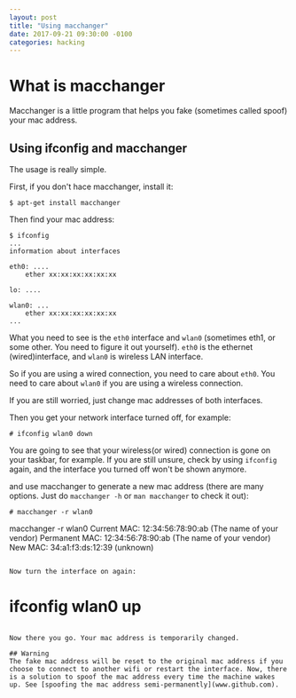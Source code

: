 ```yaml
---
layout: post
title: "Using macchanger"
date: 2017-09-21 09:30:00 -0100
categories: hacking
---
```

# What is macchanger
Macchanger is a little program that helps you fake (sometimes called spoof) your mac address. 

## Using ifconfig and macchanger
The usage is really simple.

First, if you don't hace macchanger, install it:
```
$ apt-get install macchanger
```

Then find your mac address:
```
$ ifconfig
...
information about interfaces

eth0: ....
	ether xx:xx:xx:xx:xx:xx

lo: ....

wlan0: ...
	ether xx:xx:xx:xx:xx:xx
...
```
What you need to see is the `eth0` interface and `wlan0` (sometimes eth1, or some other. You need to figure it out yourself). `eth0` is the ethernet (wired)interface, and `wlan0` is wireless LAN interface. 

So if you are using a wired connection, you need to care about `eth0`. You need to care about `wlan0` if you are using a wireless connection. 

If you are still worried, just change mac addresses of both interfaces. 

Then you get your network interface turned off, for example:
```
# ifconfig wlan0 down
```
You are going to see that your wireless(or wired) connection is gone on your taskbar, for example. If you are still unsure, check by using `ifconfig` again, and the interface you turned off won't be shown anymore. 

and use macchanger to generate a new mac address (there are many options. Just do `macchanger -h` or `man macchanger` to check it out):
```
# macchanger -r wlan0
```
macchanger -r wlan0
Current MAC:   12:34:56:78:90:ab (The name of your vendor)
Permanent MAC: 12:34:56:78:90:ab (The name of your vendor)     
New MAC:       34:a1:f3:ds:12:39 (unknown)
```

Now turn the interface on again:
```
# ifconfig wlan0 up
```

Now there you go. Your mac address is temporarily changed. 

## Warning
The fake mac address will be reset to the original mac address if you choose to connect to another wifi or restart the interface. Now, there is a solution to spoof the mac address every time the machine wakes up. See [spoofing the mac address semi-permanently](www.github.com).
